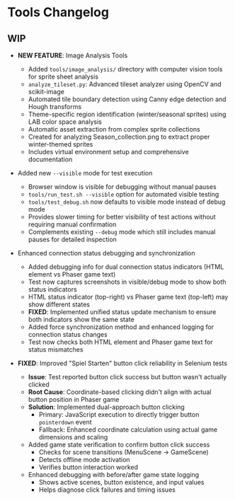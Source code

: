 # Tools Changelog

## WIP

- **NEW FEATURE**: Image Analysis Tools

  - Added `tools/image_analysis/` directory with computer vision tools for sprite sheet analysis
  - `analyze_tileset.py`: Advanced tileset analyzer using OpenCV and scikit-image
  - Automated tile boundary detection using Canny edge detection and Hough transforms
  - Theme-specific region identification (winter/seasonal sprites) using LAB color space analysis
  - Automatic asset extraction from complex sprite collections
  - Created for analyzing Season_collection.png to extract proper winter-themed sprites
  - Includes virtual environment setup and comprehensive documentation

- Added new `--visible` mode for test execution
  - Browser window is visible for debugging without manual pauses
  - `tools/run_test.sh --visible` option for automated visible testing
  - `tools/test_debug.sh` now defaults to visible mode instead of debug mode
  - Provides slower timing for better visibility of test actions without requiring manual confirmation
  - Complements existing `--debug` mode which still includes manual pauses for detailed inspection
- Enhanced connection status debugging and synchronization
  - Added debugging info for dual connection status indicators (HTML element vs Phaser game text)
  - Test now captures screenshots in visible/debug mode to show both status indicators
  - HTML status indicator (top-right) vs Phaser game text (top-left) may show different states
  - **FIXED**: Implemented unified status update mechanism to ensure both indicators show the same state
  - Added force synchronization method and enhanced logging for connection status changes
  - Test now checks both HTML element and Phaser game text for status mismatches
- **FIXED**: Improved "Spiel Starten" button click reliability in Selenium tests
  - **Issue**: Test reported button click success but button wasn't actually clicked
  - **Root Cause**: Coordinate-based clicking didn't align with actual button position in Phaser game
  - **Solution**: Implemented dual-approach button clicking
    - Primary: JavaScript execution to directly trigger button `pointerdown` event
    - Fallback: Enhanced coordinate calculation using actual game dimensions and scaling
  - Added game state verification to confirm button click success
    - Checks for scene transitions (MenuScene → GameScene)
    - Detects offline mode activation
    - Verifies button interaction worked
  - Enhanced debugging with before/after game state logging
    - Shows active scenes, button existence, and input values
    - Helps diagnose click failures and timing issues
